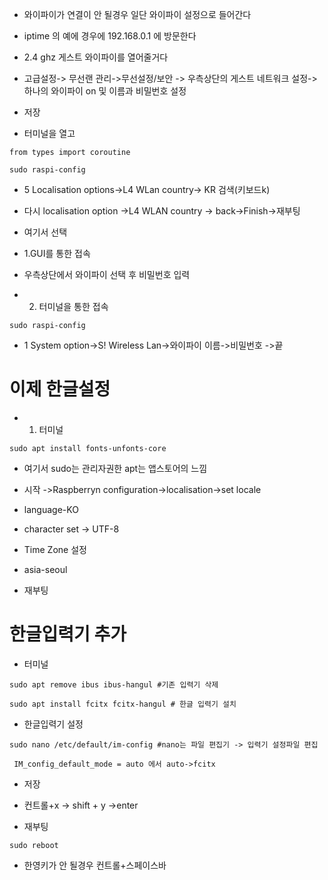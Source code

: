 - 와이파이가 연결이 안 될경우 일단 와이파이 설정으로 들어간다
- iptime 의 예에 경우에  192.168.0.1 에 방문한다
-  2.4 ghz  게스트 와이파이를 열어줄거다
- 고급설정-> 무선랜 관리->무선설정/보안 -> 우측상단의 게스트 네트워크 설정-> 하나의 와이파이 on 및 이름과 비밀번호 설정
- 저장

- 터미널을 열고
```
from types import coroutine

sudo raspi-config
``` 
- 5 Localisation options->L4 WLan country-> KR 검색(키보드k)
- 다시 localisation option ->L4 WLAN country ->    back->Finish->재부팅

- 여기서 선택 

- 1.GUI를 통한 접속 
- 우측상단에서 와이파이 선택 후 비밀번호 입력

- 2. 터미널을 통한 접속
```
sudo raspi-config
```
- 1 System option->S! Wireless Lan->와이파이 이름->비밀번호 ->끝

# 이제 한글설정

- 1. 터미널 
```
sudo apt install fonts-unfonts-core 
```
- 여기서 sudo는 관리자권한 apt는 앱스토어의 느낌 


- 시작 ->Raspberryn configuration->localisation->set locale
- language-KO
- character set -> UTF-8

- Time Zone 설정
-  asia-seoul
- 재부팅


# 한글입력기 추가
- 터미널
```
sudo apt remove ibus ibus-hangul #기존 입력기 삭제

sudo apt install fcitx fcitx-hangul # 한글 입력기 설치 
```

- 한글입력기 설정
```
sudo nano /etc/default/im-config #nano는 파일 편집기 -> 입력기 설정파일 편집
```
 
```
 IM_config_default_mode = auto 에서 auto->fcitx
```
- 저장
- 컨트롤+x -> shift + y ->enter

- 재부팅
```
sudo reboot
```
- 한영키가 안 될경우 컨트롤+스페이스바

